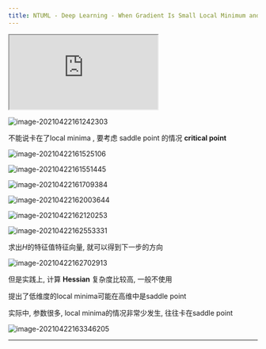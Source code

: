 ```yaml
---
title: NTUML - Deep Learning - When Gradient Is Small Local Minimum and Saddle Point
---
```


<!-- more -->

<iframe src="https://www.youtube.com/embed/QW6uINn7uGk" allowfullscreen></iframe>



![image-20210422161242303](https://lllthhhh-aliyun-oss.oss-cn-beijing.aliyuncs.com/img/20210422161242.png)

不能说卡在了local minima , 要考虑 saddle point 的情况 **critical point**

![image-20210422161525106](https://lllthhhh-aliyun-oss.oss-cn-beijing.aliyuncs.com/img/20210422161525.png)

![image-20210422161551445](https://lllthhhh-aliyun-oss.oss-cn-beijing.aliyuncs.com/img/20210422161551.png)

![image-20210422161709384](https://lllthhhh-aliyun-oss.oss-cn-beijing.aliyuncs.com/img/20210422161709.png)

![image-20210422162003644](https://lllthhhh-aliyun-oss.oss-cn-beijing.aliyuncs.com/img/20210422162003.png)

![image-20210422162120253](https://lllthhhh-aliyun-oss.oss-cn-beijing.aliyuncs.com/img/20210422162120.png)

![image-20210422162553331](https://lllthhhh-aliyun-oss.oss-cn-beijing.aliyuncs.com/img/20210422162553.png)

求出$H$的特征值特征向量, 就可以得到下一步的方向

![image-20210422162702913](https://lllthhhh-aliyun-oss.oss-cn-beijing.aliyuncs.com/img/20210422162703.png)

但是实践上, 计算 **Hessian** 复杂度比较高, 一般不使用

提出了低维度的local minima可能在高维中是saddle point

实际中, 参数很多, local minima的情况非常少发生, 往往卡在saddle point

![image-20210422163346205](https://lllthhhh-aliyun-oss.oss-cn-beijing.aliyuncs.com/img/20210422163346.png)

---

